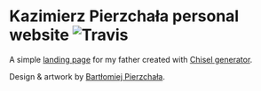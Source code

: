 # Kazimierz Pierzchała personal website ![Travis](https://img.shields.io/travis/thymikee/kp-website.svg)

A simple [landing page](https://ubezpieczenia-kolbuszowa.pl/) for my father created with [Chisel generator](https://github.com/xfiveco/generator-chisel).

Design & artwork by [Bartłomiej Pierzchała](behance.net/pierzchala).
